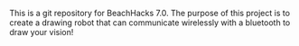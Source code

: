 This is a git repository for BeachHacks 7.0. The purpose of this project is to create a drawing robot that can communicate wirelessly with a bluetooth to draw your vision!
